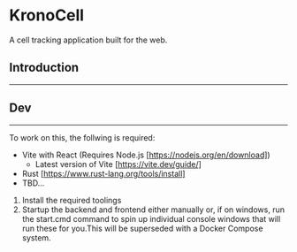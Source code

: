 # KronoCell
A cell tracking application built for the web.


## Introduction

---

## Dev

---
To work on this, the follwing is required:
- Vite with React (Requires Node.js [https://nodejs.org/en/download])
  - Latest version of Vite [https://vite.dev/guide/]
- Rust [https://www.rust-lang.org/tools/install]
- TBD...

1) Install the required toolings
2) Startup the backend and frontend either manually or, if on windows, run the start.cmd command to spin up individual console windows that will run these for you.This will be superseded with a Docker Compose system.
